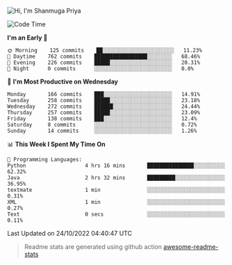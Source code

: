 ![Hi, I'm Shanmuga Priya](https://user-images.githubusercontent.com/11372997/129910864-2785432b-adea-4e52-92eb-f9290c766e28.gif)

<!--START_SECTION:waka-->
![Code Time](http://img.shields.io/badge/Code%20Time-936%20hrs%2032%20mins-blue)

**I'm an Early 🐤** 

```text
🌞 Morning    125 commits    ██░░░░░░░░░░░░░░░░░░░░░░░   11.23% 
🌆 Daytime    762 commits    █████████████████░░░░░░░░   68.46% 
🌃 Evening    226 commits    █████░░░░░░░░░░░░░░░░░░░░   20.31% 
🌙 Night      0 commits      ░░░░░░░░░░░░░░░░░░░░░░░░░   0.0%

```
📅 **I'm Most Productive on Wednesday** 

```text
Monday       166 commits    ███░░░░░░░░░░░░░░░░░░░░░░   14.91% 
Tuesday      258 commits    █████░░░░░░░░░░░░░░░░░░░░   23.18% 
Wednesday    272 commits    ██████░░░░░░░░░░░░░░░░░░░   24.44% 
Thursday     257 commits    █████░░░░░░░░░░░░░░░░░░░░   23.09% 
Friday       138 commits    ███░░░░░░░░░░░░░░░░░░░░░░   12.4% 
Saturday     8 commits      ░░░░░░░░░░░░░░░░░░░░░░░░░   0.72% 
Sunday       14 commits     ░░░░░░░░░░░░░░░░░░░░░░░░░   1.26%

```


📊 **This Week I Spent My Time On** 

```text
💬 Programming Languages: 
Python                   4 hrs 16 mins       ███████████████░░░░░░░░░░   62.32% 
Java                     2 hrs 32 mins       █████████░░░░░░░░░░░░░░░░   36.95% 
textmate                 1 min               ░░░░░░░░░░░░░░░░░░░░░░░░░   0.31% 
XML                      1 min               ░░░░░░░░░░░░░░░░░░░░░░░░░   0.27% 
Text                     0 secs              ░░░░░░░░░░░░░░░░░░░░░░░░░   0.11%

```


 Last Updated on 24/10/2022 04:40:47 UTC
<!--END_SECTION:waka-->
> Readme stats are generated using github action [awesome-readme-stats](https://github.com/anmol098/waka-readme-stats)
<!--
**Shanmugapriya03/Shanmugapriya03** is a ✨ _special_ ✨ repository because its `README.md` (this file) appears on your GitHub profile.

Here are some ideas to get you started:

- 🔭 I’m currently working on ...
- 🌱 I’m currently learning ...
- 👯 I’m looking to collaborate on ...
- 🤔 I’m looking for help with ...
- 💬 Ask me about ...
- 📫 How to reach me: ...
- 😄 Pronouns: ...
- ⚡ Fun fact: ...
-->
